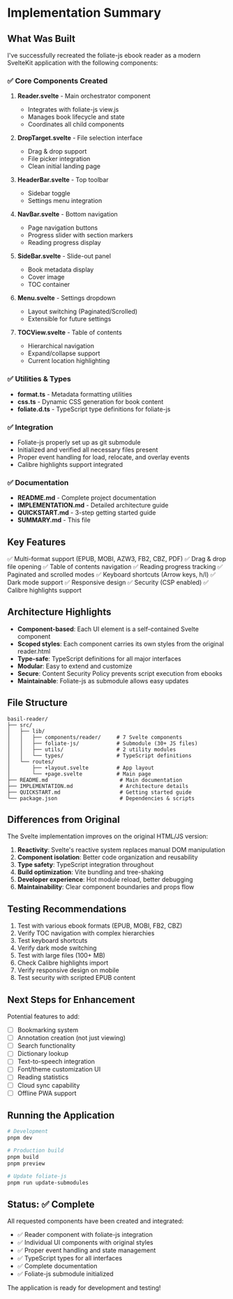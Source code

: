 # Implementation Summary

## What Was Built

I've successfully recreated the foliate-js ebook reader as a modern SvelteKit application with the following components:

### ✅ Core Components Created

1. **Reader.svelte** - Main orchestrator component
   - Integrates with foliate-js view.js
   - Manages book lifecycle and state
   - Coordinates all child components

2. **DropTarget.svelte** - File selection interface
   - Drag & drop support
   - File picker integration
   - Clean initial landing page

3. **HeaderBar.svelte** - Top toolbar
   - Sidebar toggle
   - Settings menu integration

4. **NavBar.svelte** - Bottom navigation
   - Page navigation buttons
   - Progress slider with section markers
   - Reading progress display

5. **SideBar.svelte** - Slide-out panel
   - Book metadata display
   - Cover image
   - TOC container

6. **Menu.svelte** - Settings dropdown
   - Layout switching (Paginated/Scrolled)
   - Extensible for future settings

7. **TOCView.svelte** - Table of contents
   - Hierarchical navigation
   - Expand/collapse support
   - Current location highlighting

### ✅ Utilities & Types

- **format.ts** - Metadata formatting utilities
- **css.ts** - Dynamic CSS generation for book content
- **foliate.d.ts** - TypeScript type definitions for foliate-js

### ✅ Integration

- Foliate-js properly set up as git submodule
- Initialized and verified all necessary files present
- Proper event handling for load, relocate, and overlay events
- Calibre highlights support integrated

### ✅ Documentation

- **README.md** - Complete project documentation
- **IMPLEMENTATION.md** - Detailed architecture guide
- **QUICKSTART.md** - 3-step getting started guide
- **SUMMARY.md** - This file

## Key Features

✅ Multi-format support (EPUB, MOBI, AZW3, FB2, CBZ, PDF)
✅ Drag & drop file opening
✅ Table of contents navigation
✅ Reading progress tracking
✅ Paginated and scrolled modes
✅ Keyboard shortcuts (Arrow keys, h/l)
✅ Dark mode support
✅ Responsive design
✅ Security (CSP enabled)
✅ Calibre highlights support

## Architecture Highlights

- **Component-based**: Each UI element is a self-contained Svelte component
- **Scoped styles**: Each component carries its own styles from the original reader.html
- **Type-safe**: TypeScript definitions for all major interfaces
- **Modular**: Easy to extend and customize
- **Secure**: Content Security Policy prevents script execution from ebooks
- **Maintainable**: Foliate-js as submodule allows easy updates

## File Structure

```
basil-reader/
├── src/
│   ├── lib/
│   │   ├── components/reader/     # 7 Svelte components
│   │   ├── foliate-js/            # Submodule (30+ JS files)
│   │   ├── utils/                 # 2 utility modules
│   │   └── types/                 # TypeScript definitions
│   └── routes/
│       ├── +layout.svelte         # App layout
│       └── +page.svelte           # Main page
├── README.md                       # Main documentation
├── IMPLEMENTATION.md               # Architecture details
├── QUICKSTART.md                   # Getting started guide
└── package.json                    # Dependencies & scripts
```

## Differences from Original

The Svelte implementation improves on the original HTML/JS version:

1. **Reactivity**: Svelte's reactive system replaces manual DOM manipulation
2. **Component isolation**: Better code organization and reusability
3. **Type safety**: TypeScript integration throughout
4. **Build optimization**: Vite bundling and tree-shaking
5. **Developer experience**: Hot module reload, better debugging
6. **Maintainability**: Clear component boundaries and props flow

## Testing Recommendations

1. Test with various ebook formats (EPUB, MOBI, FB2, CBZ)
2. Verify TOC navigation with complex hierarchies
3. Test keyboard shortcuts
4. Verify dark mode switching
5. Test with large files (100+ MB)
6. Check Calibre highlights import
7. Verify responsive design on mobile
8. Test security with scripted EPUB content

## Next Steps for Enhancement

Potential features to add:

- [ ] Bookmarking system
- [ ] Annotation creation (not just viewing)
- [ ] Search functionality
- [ ] Dictionary lookup
- [ ] Text-to-speech integration
- [ ] Font/theme customization UI
- [ ] Reading statistics
- [ ] Cloud sync capability
- [ ] Offline PWA support

## Running the Application

```bash
# Development
pnpm dev

# Production build
pnpm build
pnpm preview

# Update foliate-js
pnpm run update-submodules
```

## Status: ✅ Complete

All requested components have been created and integrated:

- ✅ Reader component with foliate-js integration
- ✅ Individual UI components with original styles
- ✅ Proper event handling and state management
- ✅ TypeScript types for all interfaces
- ✅ Complete documentation
- ✅ Foliate-js submodule initialized

The application is ready for development and testing!
